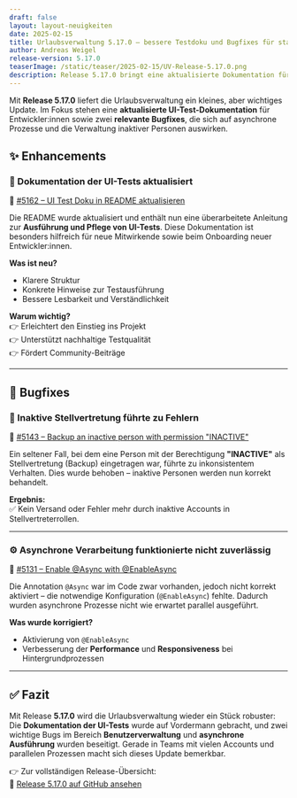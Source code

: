 ```yaml
---
draft: false
layout: layout-neuigkeiten
date: 2025-02-15
title: Urlaubsverwaltung 5.17.0 – bessere Testdoku und Bugfixes für stabileres Verhalten
author: Andreas Weigel
release-version: 5.17.0
teaserImage: /static/teaser/2025-02-15/UV-Release-5.17.0.png
description: Release 5.17.0 bringt eine aktualisierte Dokumentation für UI-Tests und behebt Fehler bei asynchronen Prozessen sowie beim Umgang mit inaktiven Stellvertretungen.
---
```


Mit **Release 5.17.0** liefert die Urlaubsverwaltung ein kleines, aber wichtiges Update. Im Fokus stehen eine **aktualisierte UI-Test-Dokumentation** für Entwickler:innen sowie zwei **relevante Bugfixes**, die sich auf asynchrone Prozesse und die Verwaltung inaktiver Personen auswirken.

<!-- more -->

## ✨ Enhancements

### 🧪 Dokumentation der UI-Tests aktualisiert

🔗 [#5162 – UI Test Doku in README aktualisieren](https://github.com/urlaubsverwaltung/urlaubsverwaltung/pull/5162)

Die README wurde aktualisiert und enthält nun eine überarbeitete Anleitung zur **Ausführung und Pflege von UI-Tests**. Diese Dokumentation ist besonders hilfreich für neue Mitwirkende sowie beim Onboarding neuer Entwickler:innen.

**Was ist neu?**
- Klarere Struktur
- Konkrete Hinweise zur Testausführung
- Bessere Lesbarkeit und Verständlichkeit

**Warum wichtig?**  
👉 Erleichtert den Einstieg ins Projekt  
👉 Unterstützt nachhaltige Testqualität  
👉 Fördert Community-Beiträge

---

## 🐞 Bugfixes

### 🙈 Inaktive Stellvertretung führte zu Fehlern

🔗 [#5143 – Backup an inactive person with permission "INACTIVE"](https://github.com/urlaubsverwaltung/urlaubsverwaltung/pull/5143)

Ein seltener Fall, bei dem eine Person mit der Berechtigung **"INACTIVE"** als Stellvertretung (Backup) eingetragen war, führte zu inkonsistentem Verhalten. Dies wurde behoben – inaktive Personen werden nun korrekt behandelt.

**Ergebnis:**  
✅ Kein Versand oder Fehler mehr durch inaktive Accounts in Stellvertreterrollen.

---

### ⚙️ Asynchrone Verarbeitung funktionierte nicht zuverlässig

🔗 [#5131 – Enable @Async with @EnableAsync](https://github.com/urlaubsverwaltung/urlaubsverwaltung/pull/5131)

Die Annotation `@Async` war im Code zwar vorhanden, jedoch nicht korrekt aktiviert – die notwendige Konfiguration (`@EnableAsync`) fehlte. Dadurch wurden asynchrone Prozesse nicht wie erwartet parallel ausgeführt.

**Was wurde korrigiert?**
- Aktivierung von `@EnableAsync`
- Verbesserung der **Performance** und **Responsiveness** bei Hintergrundprozessen

---

## ✅ Fazit

Mit Release **5.17.0** wird die Urlaubsverwaltung wieder ein Stück robuster: Die **Dokumentation der UI-Tests** wurde auf Vordermann gebracht, und zwei wichtige Bugs im Bereich **Benutzerverwaltung** und **asynchrone Ausführung** wurden beseitigt. Gerade in Teams mit vielen Accounts und parallelen Prozessen macht sich dieses Update bemerkbar.

👉 Zur vollständigen Release-Übersicht:  
🔗 [Release 5.17.0 auf GitHub ansehen](https://github.com/urlaubsverwaltung/urlaubsverwaltung/releases/tag/urlaubsverwaltung-5.17.0)
